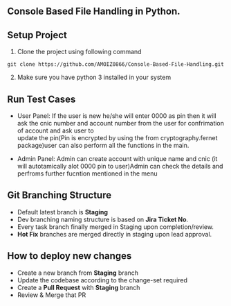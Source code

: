 ## Console Based File Handling in Python.
## Setup Project


1. Clone the project using following command
```
git clone https://github.com/AMOIZ0866/Console-Based-File-Handling.git
```

2. Make sure you have python 3 installed in your system



## Run Test Cases
- User Panel:
  If the user is new he/she will enter 0000 as pin then it will ask the cnic number and account number from the user for confrimation of account and ask user to   
  update the pin(Pin is encrypted by using the from cryptography.fernet package)user can also perform all the functions in the main.

- Admin Panel:
  Admin can create account with unique name and cnic (it will autotamically alot 0000 pin to user)Admin can check the details and perfroms further fucntion 
  mentioned in the menu

## Git Branching Structure
- Default latest branch is **Staging**
- Dev branching naming structure is based on **Jira Ticket No**.
- Every task branch finally merged in Staging upon completion/review.
- **Hot Fix** branches are merged directly in staging upon lead approval.

## How to deploy new changes
- Create a new branch from **Staging** branch
- Update the codebase according to the change-set required
- Create a **Pull Request** with **Staging** branch
- Review & Merge that PR
